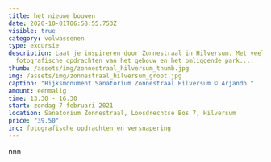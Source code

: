```yaml
---
title: het nieuwe bouwen
date: 2020-10-01T06:58:55.753Z
visible: true
category: volwassenen
type: excursie
description: Laat je inspireren door Zonnestraal in Hilversum. Met veel
  fotografische opdrachten van het gebouw en het omliggende park....
thumb: /assets/img/zonnestraal_hilversum_thumb.jpg
img: /assets/img/zonnestraal_hilversum_groot.jpg
caption: "Rijksmonument Sanatorium Zonnestraal Hilversum © Arjandb "
amount: eenmalig
time: 13.30 - 16.30
start: zondag 7 februari 2021
location: Sanatorium Zonnestraal, Loosdrechtse Bos 7, Hilversum
price: "39.50"
inc: fotografische opdrachten en versnapering
---
```

nnn